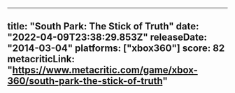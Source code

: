 
---
title: "South Park: The Stick of Truth"
date: "2022-04-09T23:38:29.853Z"
releaseDate: "2014-03-04"
platforms: ["xbox360"]
score: 82
metacriticLink: "https://www.metacritic.com/game/xbox-360/south-park-the-stick-of-truth"
---
